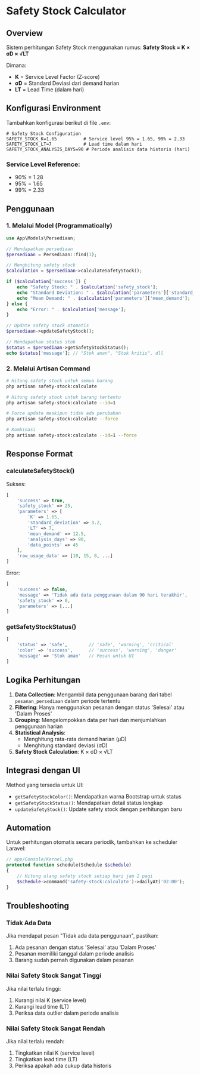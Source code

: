 # Safety Stock Calculator

## Overview
Sistem perhitungan Safety Stock menggunakan rumus: **Safety Stock = K × σD × √LT**

Dimana:
- **K** = Service Level Factor (Z-score)
- **σD** = Standard Deviasi dari demand harian
- **LT** = Lead Time (dalam hari)

## Konfigurasi Environment

Tambahkan konfigurasi berikut di file `.env`:

```env
# Safety Stock Configuration
SAFETY_STOCK_K=1.65          # Service level 95% = 1.65, 99% = 2.33
SAFETY_STOCK_LT=7            # Lead time dalam hari
SAFETY_STOCK_ANALYSIS_DAYS=90 # Periode analisis data historis (hari)
```

### Service Level Reference:
- 90% = 1.28
- 95% = 1.65
- 99% = 2.33

## Penggunaan

### 1. Melalui Model (Programmatically)

```php
use App\Models\Persediaan;

// Mendapatkan persediaan
$persediaan = Persediaan::find(1);

// Menghitung safety stock
$calculation = $persediaan->calculateSafetyStock();

if ($calculation['success']) {
    echo "Safety Stock: " . $calculation['safety_stock'];
    echo "Standard Deviation: " . $calculation['parameters']['standard_deviation'];
    echo "Mean Demand: " . $calculation['parameters']['mean_demand'];
} else {
    echo "Error: " . $calculation['message'];
}

// Update safety stock otomatis
$persediaan->updateSafetyStock();

// Mendapatkan status stok
$status = $persediaan->getSafetyStockStatus();
echo $status['message']; // "Stok aman", "Stok kritis", dll
```

### 2. Melalui Artisan Command

```bash
# Hitung safety stock untuk semua barang
php artisan safety-stock:calculate

# Hitung safety stock untuk barang tertentu
php artisan safety-stock:calculate --id=1

# Force update meskipun tidak ada perubahan
php artisan safety-stock:calculate --force

# Kombinasi
php artisan safety-stock:calculate --id=1 --force
```

## Response Format

### calculateSafetyStock()

Sukses:
```php
[
    'success' => true,
    'safety_stock' => 25,
    'parameters' => [
        'K' => 1.65,
        'standard_deviation' => 3.2,
        'LT' => 7,
        'mean_demand' => 12.5,
        'analysis_days' => 90,
        'data_points' => 45
    ],
    'raw_usage_data' => [10, 15, 8, ...]
]
```

Error:
```php
[
    'success' => false,
    'message' => 'Tidak ada data penggunaan dalam 90 hari terakhir',
    'safety_stock' => 0,
    'parameters' => [...]
]
```

### getSafetyStockStatus()

```php
[
    'status' => 'safe',        // 'safe', 'warning', 'critical'
    'color' => 'success',      // 'success', 'warning', 'danger'
    'message' => 'Stok aman'   // Pesan untuk UI
]
```

## Logika Perhitungan

1. **Data Collection**: Mengambil data penggunaan barang dari tabel `pesanan_persediaan` dalam periode tertentu
2. **Filtering**: Hanya menggunakan pesanan dengan status 'Selesai' atau 'Dalam Proses'
3. **Grouping**: Mengelompokkan data per hari dan menjumlahkan penggunaan harian
4. **Statistical Analysis**: 
   - Menghitung rata-rata demand harian (μD)
   - Menghitung standard deviasi (σD)
5. **Safety Stock Calculation**: K × σD × √LT

## Integrasi dengan UI

Method yang tersedia untuk UI:
- `getSafetyStockColor()`: Mendapatkan warna Bootstrap untuk status
- `getSafetyStockStatus()`: Mendapatkan detail status lengkap
- `updateSafetyStock()`: Update safety stock dengan perhitungan baru

## Automation

Untuk perhitungan otomatis secara periodik, tambahkan ke scheduler Laravel:

```php
// app/Console/Kernel.php
protected function schedule(Schedule $schedule)
{
    // Hitung ulang safety stock setiap hari jam 2 pagi
    $schedule->command('safety-stock:calculate')->dailyAt('02:00');
}
```

## Troubleshooting

### Tidak Ada Data
Jika mendapat pesan "Tidak ada data penggunaan", pastikan:
1. Ada pesanan dengan status 'Selesai' atau 'Dalam Proses'
2. Pesanan memiliki tanggal dalam periode analisis
3. Barang sudah pernah digunakan dalam pesanan

### Nilai Safety Stock Sangat Tinggi
Jika nilai terlalu tinggi:
1. Kurangi nilai K (service level)
2. Kurangi lead time (LT)
3. Periksa data outlier dalam periode analisis

### Nilai Safety Stock Sangat Rendah
Jika nilai terlalu rendah:
1. Tingkatkan nilai K (service level)
2. Tingkatkan lead time (LT)
3. Periksa apakah ada cukup data historis
